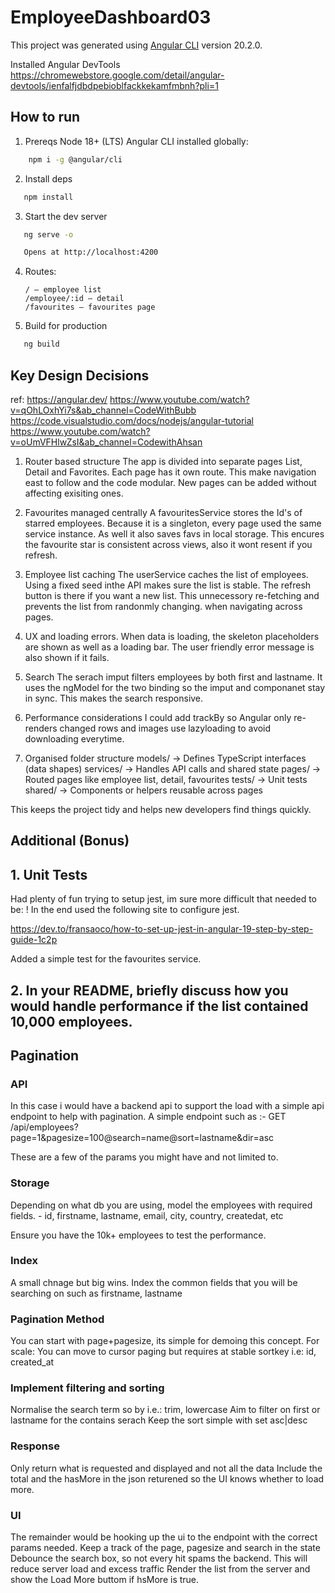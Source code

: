 # EmployeeDashboard03

This project was generated using [Angular CLI](https://github.com/angular/angular-cli) version 20.2.0.

Installed Angular DevTools
https://chromewebstore.google.com/detail/angular-devtools/ienfalfjdbdpebioblfackkekamfmbnh?pli=1

## How to run

1. Prereqs
    Node 18+ (LTS)
    Angular CLI installed globally:
```bash
    npm i -g @angular/cli
```

2. Install deps
```bash
   npm install
```

3. Start the dev server
```bash
   ng serve -o

   Opens at http://localhost:4200
```

4. Routes:

       / — employee list
       /employee/:id — detail
       /favourites — favourites page

6.  Build for production
```bash
   ng build
```

## Key Design Decisions

ref: 
https://angular.dev/
https://www.youtube.com/watch?v=qOhLOxhYi7s&ab_channel=CodeWithBubb
https://code.visualstudio.com/docs/nodejs/angular-tutorial
https://www.youtube.com/watch?v=oUmVFHlwZsI&ab_channel=CodewithAhsan


1. Router based structure
The app is divided into separate pages List, Detail and Favorites.
Each page has it own route.
This make navigation east to follow and the code modular. New pages can be added without affecting exisiting ones.

2. Favourites managed centrally
A favouritesService stores the Id's of starred employees. Because it is a singleton, every page used the same service instance. As well it also saves favs in local storage.
This encures the favourite star is consistent across views, also it wont resent if you refresh.

3. Employee list caching
The userService caches the list of employees.  Using a fixed seed inthe API makes sure the list is stable. The refresh button is there if you want a new list.
This unnecessory re-fetching  and prevents the list from randonmly changing. when navigating across pages.

4. UX and loading errors.
When data is loading, the skeleton placeholders are shown as well as a loading bar. The user friendly error message is also shown if it fails.

5. Search
The serach imput filters employees by both first and lastname. It uses the ngModel for the two binding so the imput and componanet stay in sync.
This makes the search responsive.

6. Performance considerations
I could add trackBy so Angular only re-renders changed rows and images use lazyloading to avoid downloading everytime.

7. Organised folder structure
    models/ → Defines TypeScript interfaces (data shapes)
    services/ → Handles API calls and shared state
    pages/ → Routed pages like employee list, detail, favourites
    tests/ → Unit tests
    shared/ → Components or helpers reusable across pages

This keeps the project tidy and helps new developers find things quickly.


## Additional (Bonus)

## 1. Unit Tests
Had plenty of fun trying to setup jest, im sure more difficult that needed to be: !
In the end used the following site to configure jest.

https://dev.to/fransaoco/how-to-set-up-jest-in-angular-19-step-by-step-guide-1c2p

Added a simple test for the favourites service.


## 2. In your README, briefly discuss how you would handle performance if the list contained 10,000 employees.

## Pagination

### API
In this case i would have a backend api to support the load with a simple api endpoint to help with pagination.
A simple endpoint such as :-
        GET /api/employees?page=1&pagesize=100@search=name@sort=lastname&dir=asc

These are a few of the params you might have and not limited to.

### Storage
Depending on what db you are using, model the employees with required fields.
    - id, firstname, lastname, email, city, country, createdat, etc

Ensure you have the 10k+ employees to test the performance.

### Index
A small chnage but big wins.
Index the common fields that you will be searching on such as firstname, lastname

### Pagination Method
You can start with page+pagesize, its simple for demoing this concept.
For scale: You can move to cursor paging but requires at stable sortkey i.e: id, created_at

### Implement filtering and sorting
Normalise the search term so by i.e.: trim, lowercase
Aim to filter on first or lastname for the contains serach
Keep the sort simple with set asc|desc

### Response
Only return what is requested and displayed and not all the data
Include the total and the hasMore in the json returened so the UI knows whether to load more.

### UI
The remainder would be hooking up the ui to the endpoint  with the correct params needed.
Keep a track of the page, pagesize and search in the state
Debounce the search box, so not every hit spams the backend.
This will reduce server load and excess traffic
Render the list from the server and show the Load More buttom if hsMore is true.


